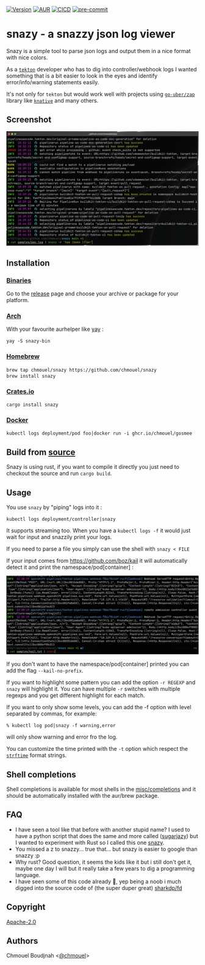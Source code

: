 [![Version](https://img.shields.io/crates/v/snazy.svg)](https://crates.io/crates/snazy) [![AUR](https://img.shields.io/aur/version/snazy-bin)](https://aur.archlinux.org/packages/snazy-bin) [![CICD](https://github.com/chmouel/snazy/actions/workflows/rust.yaml/badge.svg)](https://github.com/chmouel/snazy/actions/workflows/rust.yaml)  [![pre-commit](https://img.shields.io/badge/pre--commit-enabled-brightgreen?logo=pre-commit&logoColor=white)](https://github.com/pre-commit/pre-commit)

# snazy - a snazzy json log viewer

Snazy is a simple tool to parse json logs and output them in a nice format with
nice colors.

As a [`tekton`](http://tekton.dev) developer who has to dig into controller/webhook logs I wanted
something that is a bit easier to look in the eyes and identify error/info/warning statements easily.

It's not only for `tekton` but would work well with projects using [`go-uber/zap`](https://github.com/uber-go/zap) library like [`knative`](https://knative.dev) and many others.

## Screenshot

![screenshot](./.github/screenshot.png)

## Installation

### [Binaries](https://github.com/chmouel/snazy/releases)

Go to the [release](https://github.com/chmouel/snazy/releases) page and choose
your archive or package for your platform.

### [Arch](https://aur.archlinux.org/packages/snazy-bin)

With your favourite aurhelper like [yay](https://github.com/Jguer/yay) :

```shell
yay -S snazy-bin
```

### [Homebrew](https://homebrew.sh)

```shell
brew tap chmouel/snazy https://github.com/chmouel/snazy
brew install snazy
```

### [Crates.io](https://crates.io/crates/snazy)

```shell
cargo install snazy
```

### [Docker](https://github.com/chmouel/snazy/pkgs/container/snazy)

```shell
kubectl logs deployment/pod foo|docker run -i ghcr.io/chmouel/gosmee
```

## Build from [source](https://github.com/chmouel/snazy)

Snazy is using rust, if you want to compile it directly you just need to
checkout the source and run `cargo build`.

## Usage

You use `snazy` by "piping" logs into it :

```shell
kubectl logs deployment/controller|snazy
```

It supports streaming too. When you have a `kubectl logs -f` it would just wait
for input and snazzily print your logs.

If you need to parse a file you simply can use the shell with `snazy < FILE`

If your input comes from <https://github.com/boz/kail> it will automatically
detect it and print the namespace/pod[container] :

![screenshot](./.github/screenshot-kail.png)

If you don't want to have the namespace/pod[container] printed you can add the
flag `--kail-no-prefix`.

If you want to highlight some pattern you can add the option `-r REGEXP` and
`snazy` will highlight it. You can have multiple `-r` switches with multiple
regexps and you get different highlight for each match.

If you want to only show some levels, you can add the -f option with level
separated by commas, for example:

```shell
% kubectl log pod|snazy -f warning,error
```

will only show warning and error fro the log.

You can customize the time printed with the `-t` option which respect the
[`strftime`](https://man7.org/linux/man-pages/man3/strftime.3.html) format
strings.

## Shell completions

Shell completions is available for most shells in the [misc/completions](./misc/completions) and it should be automatically installed with the aur/brew package.

## FAQ

- I have seen a tool like that before with another stupid name? I used to have a python script that does the same and more called
  ([sugarjazy](https://github.com/chmouel/sugarjazy)) but I wanted to experiment with Rust so I called this one
  [snazy](https://www.urbandictionary.com/define.php?term=snazy).
- You missed a z to snazzy... true that... but snazy is easier to google than snazzy :p
- Why rust? Good question, it seems the kids like it but i still don't get it,
  maybe one day I will but it really take a few years to dig a programming
  language.
- I have seen some of this code already 🤨, yep being a noob i much digged
  into the source code of (the super duper great)
  [sharkdp/fd](https://github.com/sharkdp/fd)

## Copyright

[Apache-2.0](./LICENSE)

## Authors

Chmouel Boudjnah <[@chmouel](https://twitter.com/chmouel)>

